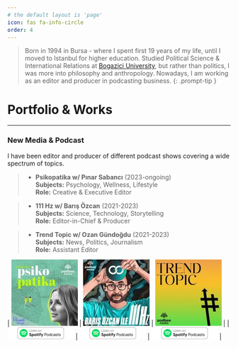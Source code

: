 ```yaml
---
# the default layout is 'page'
icon: fas fa-info-circle
order: 4
---
```


> Born in 1994 in Bursa - where I spent first 19 years of my life, until I moved to Istanbul for higher education. Studied Political Science & International Relations at [Bogazici University](https://bogazici.edu.tr/en-US/Index), but rather than politics, I was more into philosophy and anthropology. Nowadays, I am working as an editor and producer in podcasting business.
{: .prompt-tip }

# Portfolio & Works
---

### New Media & Podcast

I have been editor and producer of different podcast shows covering a wide spectrum of topics.

>* **Psikopatika w/ Pınar Sabancı** (2023-ongoing)  
**Subjects:** Psychology, Wellness, Lifestyle  
**Role:** Creative & Executive Editor  

>* **111 Hz w/ Barış Özcan** (2021-2023)  
**Subjects:** Science, Technology, Storytelling  
**Role:** Editor-in-Chief & Producer  

>* **Trend Topic w/ Ozan Gündoğdu** (2021-2023)  
**Subjects:** News, Politics, Journalism  
**Role:** Assistant Editor  


| ![Pınar Sabancı ile Psikopatika](/assets/img/psikopatika.jpg) | ![Barış Özcan ile 111 Hz](/assets/img/barisozcan.jpg) | ![Ozan Gündoğdu ile Trend Topic](/assets/img/trendtopic.jpg) |
| [![PPlisten](/assets/img/spotify.png)](https://open.spotify.com/show/3KpBHmhPaOCbFwdTShKL4F) | [![111listen](/assets/img/spotify.png)](https://open.spotify.com/show/5NbxzMRbuun0SIOh7GKMbk) | [![TTlisten](/assets/img/spotify.png)](https://open.spotify.com/show/7fryGzY77QapwhSlg3JVOl) |

